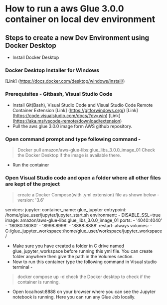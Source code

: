 # How to run a aws Glue 3.0.0 container on local dev environment  
## Steps to create a new Dev Environment using Docker Desktop
* Install Docker Desktop  
### Docker Desktop Installer for Windows 
[Link] (https://docs.docker.com/desktop/windows/install/)
### Prerequisites - Gitbash, Visual Studio Code
* Install Git(Bash), Visual Studio Code and Visual Studio Code Remote Container Extension
[Link] (https://gitforwindows.org/)
[Link] (https://code.visualstudio.com/docs/?dv=win)
[Link] (https://aka.ms/vscode-remote/download/extension)
* Pull the aws glue 3.0.0 image form AWS github repository. 
### Open command prompt and type following command - 
> Docker pull amazon/aws-glue-libs:glue_libs_3.0.0_image_01 
> Check the Docker Desktop if the image is available there. 
* Run the container 
### Open Visual Studio code and open a folder where all other files are kept of the project
> create a Docker Compose(with .yml extension) file as shown below -
> version: '3.6'

services:
  jupyter:
    container_name: glue_jupyter
    entrypoint: /home/glue_user/jupyter/jupyter_start.sh
    environment: 
      - DISABLE_SSL=true
    image: amazon/aws-glue-libs:glue_libs_3.0.0_image_01
    ports:
      - '4040:4040'
      - '18080:18080'
      - '8998:8998'
      - '8888:8888'
    restart: always
    volumes:
      - C:/glue_jupyter_workspace:/home/glue_user/workspace/jupyter_workspace/
      
* Make sure you have created a folder in C drive named glue_jupyter_workspace before running this yml file. You can create folder anywhere then give the path in the Volumes section. 
* Now to run this container type the following command in Visual studio terminal - 
 > docker compose up -d 
 > check the Docker desktop to check if the container is running. 
* Open localhost:8888 on your browser where you can see the Jupyter notebook is running. 
 Here you can run any Glue Job locally. 
